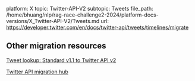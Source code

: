 platform: X
topic: Twitter-API-V2
subtopic: Tweets
file_path: /home/bhuang/nlp/rag-race-challenge2-2024/platform-docs-versions/X_Twitter-API-V2/Tweets.md
url: https://developer.twitter.com/en/docs/twitter-api/tweets/timelines/migrate

## Other migration resources

[Tweet lookup: Standard v1.1 to Twitter API v2](https://developer.twitter.com/en/docs/twitter-api/tweets/lookup/migrate/standard-to-twitter-api-v2 "Tweet lookup: Standard v1.1 to Twitter API v2")

[Twitter API migration hub](https://developer.twitter.com/en/docs/twitter-api/migrate "Twitter API migration hub")